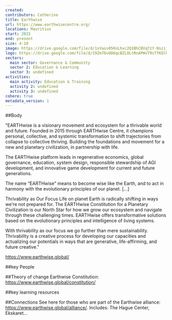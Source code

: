 ```yaml
---
created:
contributors: Catherine
title: Earthwise
url: https://www.earthwisecentre.org/ 
locations: Mauritius
start: 2015
end: present
size: 4-10
image: https://drive.google.com/file/d/1xVass05KnLhxc2Q1BhCBVq7zY-Nszijz/view?usp=drive_link 
logo: https://drive.google.com/file/d/19Zm76vQO6qcBZLOLtRnAPWvT9sTfKQl0/view?usp=drive_link
sectors:
  main sector: Governance & Community
  sector 2: Education & Learning
  sector 3: undefined
activities: 
  main activity: Education & Training
  activity 2: undefined
  activity 3: undefined
cohere: true
metadata_version: 1
---
```



##Body

"EARTHwise is a visionary movement and ecosystem for a thrivable world and future. Founded in 2015 through EARTHwise Centre, it champions personal, collective, and systemic transformation to shift trajectories from collapse to collective thriving. Building the foundations and movement for a new and planetary civilization, in partnership with life.

The EARTHwise platform leads in regenerative economics, global governance, education, system design, responsible stewardship of AGI development, and innovative game development for current and future generations.

The name “EARTHwise” means to become wise like the Earth, and to act in harmony with the evolutionary principles of our planet. [...]

Thrivability as Our Focus
Life on planet Earth is radically shifting in ways we're not prepared for. The EARTHwise Constitution for a Planetary Civilization is our North Star for how we grow our ecosystem and navigate through these challenging times. EARTHwise offers transformative solutions based on the evolutionary  principles and intelligence of living systems. 

With thrivability as our focus we go further than mere sustainability. Thrivability is a creative process for developing our capacities and actualizing our potentials in ways that are generative, life-affirming, and future creative."

https://www.earthwise.global/


##key People


##Theory of change
Earthwise Constitution: https://www.earthwise.global/constitution/

##key learning resources


##Connections
See here for those who are part of the Earthwise alliance: https://www.earthwise.global/alliance/. Includes: The Hague Center, Ekskaret...

